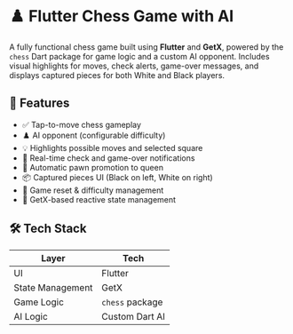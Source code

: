 # ♟️ Flutter Chess Game with AI

A fully functional chess game built using **Flutter** and **GetX**, powered by the `chess` Dart package for game logic and a custom AI opponent. Includes visual highlights for moves, check alerts, game-over messages, and displays captured pieces for both White and Black players.

## 🎯 Features

- ✅ Tap-to-move chess gameplay
- ♟️ AI opponent (configurable difficulty)
- 💡 Highlights possible moves and selected square
- 🔔 Real-time check and game-over notifications
- 🏁 Automatic pawn promotion to queen
- 📦 Captured pieces UI (Black on left, White on right)
- 🔄 Game reset & difficulty management
- 🧠 GetX-based reactive state management


## 🛠️ Tech Stack

| Layer            | Tech            |
|------------------|-----------------|
| UI               | Flutter         |
| State Management | GetX            |
| Game Logic       | `chess` package |
| AI Logic         | Custom Dart AI  |

